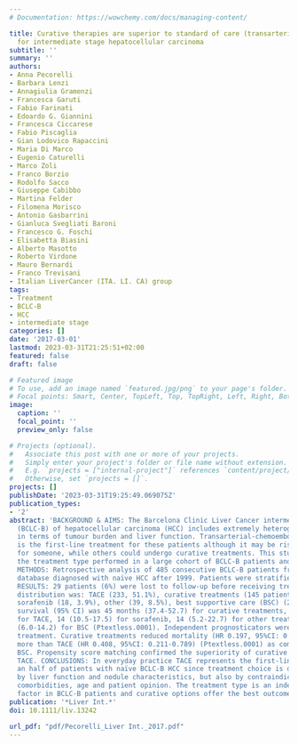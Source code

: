 ```yaml
---
# Documentation: https://wowchemy.com/docs/managing-content/

title: Curative therapies are superior to standard of care (transarterial chemoembolization)
  for intermediate stage hepatocellular carcinoma
subtitle: ''
summary: ''
authors:
- Anna Pecorelli
- Barbara Lenzi
- Annagiulia Gramenzi
- Francesca Garuti
- Fabio Farinati
- Edoardo G. Giannini
- Francesca Ciccarese
- Fabio Piscaglia
- Gian Lodovico Rapaccini
- Maria Di Marco
- Eugenio Caturelli
- Marco Zoli
- Franco Borzio
- Rodolfo Sacco
- Giuseppe Cabibbo
- Martina Felder
- Filomena Morisco
- Antonio Gasbarrini
- Gianluca Svegliati Baroni
- Francesco G. Foschi
- Elisabetta Biasini
- Alberto Masotto
- Roberto Virdone
- Mauro Bernardi
- Franco Trevisani
- Italian LiverCancer (ITA. LI. CA) group
tags:
- Treatment
- BCLC-B
- HCC
- intermediate stage
categories: []
date: '2017-03-01'
lastmod: 2023-03-31T21:25:51+02:00
featured: false
draft: false

# Featured image
# To use, add an image named `featured.jpg/png` to your page's folder.
# Focal points: Smart, Center, TopLeft, Top, TopRight, Left, Right, BottomLeft, Bottom, BottomRight.
image:
  caption: ''
  focal_point: ''
  preview_only: false

# Projects (optional).
#   Associate this post with one or more of your projects.
#   Simply enter your project's folder or file name without extension.
#   E.g. `projects = ["internal-project"]` references `content/project/deep-learning/index.md`.
#   Otherwise, set `projects = []`.
projects: []
publishDate: '2023-03-31T19:25:49.069075Z'
publication_types:
- '2'
abstract: 'BACKGROUND & AIMS: The Barcelona Clinic Liver Cancer intermediate stage
  (BCLC-B) of hepatocellular carcinoma (HCC) includes extremely heterogeneous patients
  in terms of tumour burden and liver function. Transarterial-chemoembolization (TACE)
  is the first-line treatment for these patients although it may be risky/useless
  for someone, while others could undergo curative treatments. This study assesses
  the treatment type performed in a large cohort of BCLC-B patients and its outcome.
  METHODS: Retrospective analysis of 485 consecutive BCLC-B patients from the ITA.LI.CA
  database diagnosed with naïve HCC after 1999. Patients were stratified by treatment.
  RESULTS: 29 patients (6%) were lost to follow-up before receiving treatment. Treatment
  distribution was: TACE (233, 51.1%), curative treatments (145 patients, 31.8%),
  sorafenib (18, 3.9%), other (39, 8.5%), best supportive care (BSC) (21, 4.6%). Median
  survival (95% CI) was 45 months (37.4-52.7) for curative treatments, 30 (24.7-35.3)
  for TACE, 14 (10.5-17.5) for sorafenib, 14 (5.2-22.7) for other treatments and 10
  (6.0-14.2) for BSC (Ptextless.0001). Independent prognosticators were gender and
  treatment. Curative treatments reduced mortality (HR 0.197, 95%CI: 0.098-0.395)
  more than TACE (HR 0.408, 95%CI: 0.211-0.789) (Ptextless.0001) as compared with
  BSC. Propensity score matching confirmed the superiority of curative therapies over
  TACE. CONCLUSIONS: In everyday practice TACE represents the first-line therapy in
  an half of patients with naïve BCLC-B HCC since treatment choice is driven not only
  by liver function and nodule characteristics, but also by contraindications to procedures,
  comorbidities, age and patient opinion. The treatment type is an independent prognostic
  factor in BCLC-B patients and curative options offer the best outcome.'
publication: '*Liver Int.*'
doi: 10.1111/liv.13242

url_pdf: "pdf/Pecorelli_Liver Int._2017.pdf"
---
```

